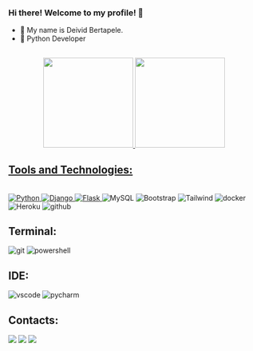 ### Hi there! Welcome to my profile! 👋

- 🔭 My name is Deivid Bertapele.
- 🌱 Python Developer

## 

<div align="center">
  <a href="https://github.com/DeividBertapele">
  <img height="180em" src="https://github-readme-stats.vercel.app/api?username=DeividBertapele&show_icons=true&theme=highcontrast&include_all_commits=true&count_private=true"/>
  <img height="180em" src="https://github-readme-stats.vercel.app/api/top-langs/?username=DeividBertapele&layout=compact&langs_count=7&theme=highcontrast"/>
</div>

## Tools and Technologies:
<div style="display: inline_block"><br>

 <img src="https://img.shields.io/badge/Python-14354C?style=for-the-badge&logo=python&logoColor=white" alt="Python" /> 
  <img src="https://img.shields.io/badge/Django-092E20?style=for-the-badge&logo=django&logoColor=white" alt="Django" />
 <img src="https://img.shields.io/badge/Flask-000000?style=for-the-badge&logo=flask&logoColor=white" alt="Flask" /> </a> 
 <img src="https://img.shields.io/badge/MySQL-005C84?style=for-the-badge&logo=mysql&logoColor=white" alt="MySQL" w/>
 <img src="https://img.shields.io/badge/Bootstrap-563D7C?style=for-the-badge&logo=bootstrap&logoColor=white" alt="Bootstrap" />
 <img src="https://img.shields.io/badge/Tailwind_CSS-38B2AC?style=for-the-badge&logo=tailwind-css&logoColor=white" alt="Tailwind" />
 <img src="https://img.shields.io/badge/docker-%230db7ed.svg?style=for-the-badge&logo=docker&logoColor=white" alt="docker" />
  
 <img src="https://img.shields.io/badge/Heroku-430098?style=for-the-badge&logo=heroku&logoColor=white" alt="Heroku" />
 <img src="https://img.shields.io/badge/GitHub-100000?style=for-the-badge&logo=github&logoColor=white" alt="github" /> 
 
 ## Terminal:
 <img src="https://img.shields.io/badge/GIT-E44C30?style=for-the-badge&logo=git&logoColor=white" alt="git" />
 <img src="https://img.shields.io/badge/powershell-5391FE?style=for-the-badge&logo=powershell&logoColor=white" alt="powershell" /> 

 
## IDE:
<img src="https://img.shields.io/badge/Visual_Studio_Code-0078D4?style=for-the-badge&logo=visual%20studio%20code&logoColor=white" alt="vscode"  />
<img src="https://img.shields.io/badge/PyCharm-000000.svg?&style=for-the-badge&logo=PyCharm&logoColor=white" alt="pycharm"  />
 
</div>
  
   
 ## Contacts:
  <div> 
  <a href="https://www.instagram.com/deivid__bertapele/" target="_blank"><img src="https://img.shields.io/badge/-Instagram-%23E4405F?style=for-the-badge&logo=instagram&logoColor=white" target="_blank"></a>
<a href = "mailto:deividbertapele@gmail.com"><img src="https://img.shields.io/badge/-Gmail-%23333?style=for-the-badge&logo=gmail&logoColor=white" target="_blank"></a>
 <a href="https://www.linkedin.com/in/deivid-bertapele-5b9368101/" target="_blank"><img src="https://img.shields.io/badge/-LinkedIn-%230077B5?style=for-the-badge&logo=linkedin&logoColor=white" target="_blank"></a> 

    
